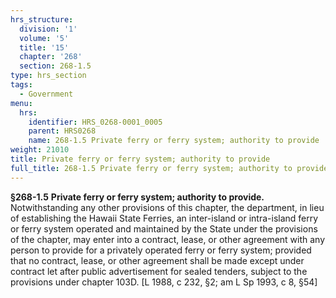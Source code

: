 ```yaml
---
hrs_structure:
  division: '1'
  volume: '5'
  title: '15'
  chapter: '268'
  section: 268-1.5
type: hrs_section
tags:
  - Government
menu:
  hrs:
    identifier: HRS_0268-0001_0005
    parent: HRS0268
    name: 268-1.5 Private ferry or ferry system; authority to provide
weight: 21010
title: Private ferry or ferry system; authority to provide
full_title: 268-1.5 Private ferry or ferry system; authority to provide
---
```

**§268-1.5** **Private ferry or ferry system; authority to provide.** Notwithstanding any other provisions of this chapter, the department, in lieu of establishing the Hawaii State Ferries, an inter-island or intra-island ferry or ferry system operated and maintained by the State under the provisions of the chapter, may enter into a contract, lease, or other agreement with any person to provide for a privately operated ferry or ferry system; provided that no contract, lease, or other agreement shall be made except under contract let after public advertisement for sealed tenders, subject to the provisions under chapter 103D. [L 1988, c 232, §2; am L Sp 1993, c 8, §54]
